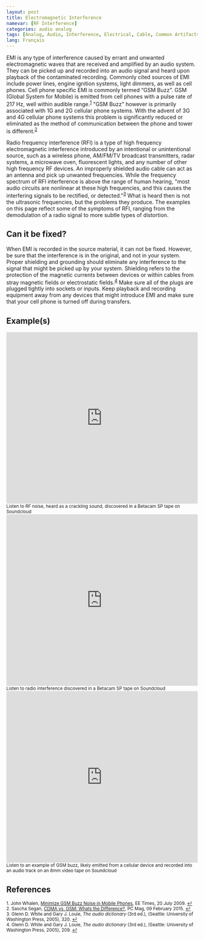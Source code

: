```yaml
---
layout: post
title: Electromagnetic Interference
namevar: [RF Interference]
categories: audio analog
tags: [Analog, Audio, Interference, Electrical, Cable, Common Artifacts]
lang: Français
---
```


EMI is any type of interference caused by errant and unwanted electromagnetic waves that are received and amplified by an audio system. They can be picked up and recorded into an audio signal and heard upon playback of the contaminated recording. Commonly cited sources of EMI include power lines, engine ignition systems, light dimmers, as well as cell phones. Cell phone specific EMI is commonly termed “GSM Buzz”. GSM (Global System for Mobile) is emitted from cell phones with a pulse rate of 217 Hz, well within audible range.<sup><a href="#fn1" id="ref1">1</a></sup> "GSM Buzz" however is primarily associated with 1G and 2G cellular phone systems. With the advent of 3G and 4G cellular phone systems this problem is significantly reduced or eliminated as the method of communication between the phone and tower is different.<sup><a href="#fn2" id="ref2">2</a></sup>

Radio frequency interference (RFI) is a type of high frequency electromagnetic interference introduced by an intentional or unintentional source, such as a wireless phone, AM/FM/TV broadcast transmitters, radar systems, a microwave oven, fluorescent lights, and any number of other high frequency RF devices. An improperly shielded audio cable can act as an antenna and pick up unwanted frequencies. While the frequency spectrum of RFI interference is above the range of human hearing, "most audio circuits are nonlinear at these high frequencies, and this causes the interfering signals to be rectified, or detected."<sup><a href="#fn3" id="ref3">3</a></sup> What is heard then is not the ultrasonic frequencies, but the problems they produce. The examples on this page reflect some of the symptoms of RFI, ranging from the demodulation of a radio signal to more subtle types of distortion.

## Can it be fixed?

When EMI is recorded in the source material, it can not be fixed. However, be sure that the interference is in the original, and not in your system. Proper shielding and grounding should eliminate any interference to the signal that might be picked up by your system. Shielding refers to the protection of the magnetic currents  between devices or within cables  from stray magnetic fields or electrostatic fields.<sup><a href="#fn4" id="ref4">4</a></sup> Make sure all of the plugs are plugged tightly into sockets or inputs. Keep playback and recording equipment away from any devices that might introduce EMI and make sure that your cell phone is turned off during transfers.

## Example(s)

<iframe width="100%" height="450" scrolling="no" frameborder="no" src="https://w.soundcloud.com/player/?url=https%3A//api.soundcloud.com/tracks/96919549&amp;auto_play=false&amp;hide_related=false&amp;show_comments=true&amp;show_user=true&amp;show_reposts=false&amp;visual=true"></iframe>
<sub>Listen to RF noise, heard as a crackling sound, discovered in a Betacam SP tape on Soundcloud</sub>

<iframe width="100%" height="450" scrolling="no" frameborder="no" src="https://w.soundcloud.com/player/?url=https%3A//api.soundcloud.com/tracks/96919240&amp;auto_play=false&amp;hide_related=false&amp;show_comments=true&amp;show_user=true&amp;show_reposts=false&amp;visual=true"></iframe>
<sub>Listen to radio interference discovered in a Betacam SP tape on Soundcloud</sub>

<iframe width="100%" height="450" scrolling="no" frameborder="no" src="https://w.soundcloud.com/player/?url=https%3A//api.soundcloud.com/tracks/96918841&amp;auto_play=false&amp;hide_related=false&amp;show_comments=true&amp;show_user=true&amp;show_reposts=false&amp;visual=true"></iframe>
<sub>Listen to an example of GSM buzz, likely emitted from a cellular device and recorded into an audio track on an 8mm video tape on Soundcloud</sub>

## References

<sup id="fn1">1. John Whalen, [Minimize GSM Buzz Noise in Mobile Phones](http://www.eetimes.com/design/microwave-rf-design/4019057/Minimize-GSM-buzz-noise-in-mobile-phones), EE Times, 20 July 2009. <a href="#ref1" title="Jump back to footnote 1 in the text.">↩</a></sup>  
<sup id="fn2">2. Sascha Segan, [CDMA vs. GSM: Whats the Difference?](https://web-beta.archive.org/web/20161213065638/http://www.pcmag.com/article2/0,2817,2407896,00.asp), PC Mag, 09 February 2015. <a href="#ref2" title="Jump back to footnote 2 in the text.">↩</a></sup>  
<sup id="fn3">3. Glenn D. White and Gary J. Louie, _The audio dictionary_ (3rd ed.), (Seattle: University of Washington Press, 2005), 320. <a href="#ref3" title="Jump back to footnote 3 in the text.">↩</a></sup>  
<sup id="fn4">4. Glenn D. White and Gary J. Louie, _The audio dictionary_ (3rd ed.), (Seattle: University of Washington Press, 2005), 209. <a href="#ref4" title="Jump back to footnote 4 in the text.">↩</a></sup>  
